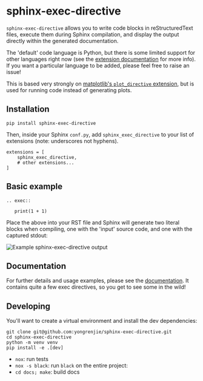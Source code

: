 # sphinx-exec-directive

`sphinx-exec-directive` allows you to write code blocks in reStructuredText files, execute them during Sphinx compilation, and display the output directly within the generated documentation.

The 'default' code language is Python, but there is some limited support for other languages right now (see the [extension documentation](https://yongrenjie.github.io/sphinx-exec-directive) for more info).
If you want a particular language to be added, please feel free to raise an issue!

This is based very strongly on [matplotlib's `plot_directive` extension](https://matplotlib.org/stable/api/sphinxext_plot_directive_api.html?highlight=plot%20directive#module-matplotlib.sphinxext.plot_directive), but is used for running code instead of generating plots.


## Installation

```
pip install sphinx-exec-directive
```

Then, inside your Sphinx `conf.py`, add `sphinx_exec_directive` to your list of extensions (note: underscores not hyphens).

```
extensions = [
    sphinx_exec_directive,
    # other extensions...
]
```

## Basic example

```
.. exec::
   
   print(1 + 1)
```

Place the above into your RST file and Sphinx will generate two literal blocks when compiling, one with the 'input' source code, and one with the captured stdout:

![Example sphinx-exec-directive output](https://i.stack.imgur.com/5sVSS.png)


## Documentation

For further details and usage examples, please see the [documentation](https://yongrenjie.github.io/sphinx-exec-directive).
It contains quite a few exec directives, so you get to see some in the wild!

## Developing

You'll want to create a virtual environment and install the dev dependencies:

```
git clone git@github.com:yongrenjie/sphinx-exec-directive.git
cd sphinx-exec-directive
python -m venv venv
pip install -e .[dev]
```

- `nox`: run tests
- `nox -s black`: run `black` on the entire project:
- `cd docs; make`: build docs
